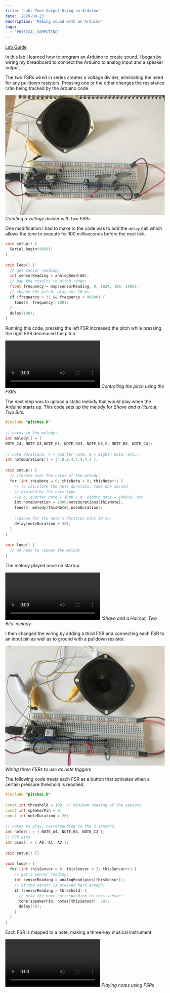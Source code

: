 ```yaml
---
title: 'Lab: Tone Output Using an Arduino'
date: '2020-09-23'
description: 'Making sound with an Arduino'
tags:
  - 'PHYSICAL_COMPUTING'
---
```


[Lab Guide](https://itp.nyu.edu/physcomp/labs/labs-arduino-digital-and-analog/tone-output-using-an-arduino/)

In this lab I learned how to program an Arduino to create sound. I began by wiring my breadboard to connect the Arduino to analog input and a speaker output.

The two FSRs wired in series creates a voltage divider, eliminating the need for any pulldown resistors. Pressing one or the other changes the resistance ratio being tracked by the Arduino code.

![Creating a voltage divider with two FSRs](IMG_6348.jpeg)
_Creating a voltage divider with two FSRs_

One modification I had to make to the code was to add the `delay` call which allows the tone to execute for 100 milliseconds before the next tick.

```cpp
void setup() {
  Serial.begin(9600);
}

void loop() {
  // get sensor reading:
  int sensorReading = analogRead(A0);
  // map the results to pitch range:
  float frequency = map(sensorReading, 0, 1024, 100, 1000);
  // change the pitch, play for 10 ms:
  if (frequency > 31 && frequency < 40000) {
    tone(8, frequency, 100);
  }
  delay(100);
}
```

<p></p>

Running this code, pressing the left FSR increased the pitch while pressing the right FSR decreased the pitch.

<p>
<video controls name="Controlling the pitch using the FSRs" src="IMG_6352.mov"></video>
<em>Controlling the pitch using the FSRs</em>
</p>

The next step was to upload a static melody that would play when the Arduino starts up. This code sets up the melody for _Shave and a Haircut, Two Bits_.

```cpp
#include "pitches.h"
 
// notes in the melody:
int melody[] = {
NOTE_C4, NOTE_G3,NOTE_G3, NOTE_GS3, NOTE_G3,0, NOTE_B3, NOTE_C4};
 
// note durations: 4 = quarter note, 8 = eighth note, etc.:
int noteDurations[] = {4,8,8,4,4,4,4,4 };

void setup() {
  // iterate over the notes of the melody:
  for (int thisNote = 0; thisNote < 8; thisNote++) {
    // to calculate the note duration, take one second
    // divided by the note type.
    //e.g. quarter note = 1000 / 4, eighth note = 1000/8, etc.
    int noteDuration = 1000/noteDurations[thisNote];
    tone(8, melody[thisNote],noteDuration);
 
    //pause for the note's duration plus 30 ms:
    delay(noteDuration + 30);
  }
}
 
void loop() {
  // no need to repeat the melody.
}
```

<p></p>

The melody played once on startup.

<p>
<video controls name="'Shave and a Haircut, Two Bits' melody" src="IMG_6353.mov"></video>
<em>'Shave and a Haircut, Two Bits' melody</em>
</p>

I then changed the wiring by adding a third FSR and connecting each FSR to an input pin as well as to ground with a pulldown resistor.

![Wiring three FSRs to use as note triggers](IMG_6355.jpeg)
_Wiring three FSRs to use as note triggers_

The following code treats each FSR as a button that activates when a certain pressure threshold is reached.

```cpp
#include "pitches.h"

const int threshold = 100; // minimum reading of the sensors
const int speakerPin = 8;
const int noteDuration = 20;

// notes to play, corresponding to the 3 sensors:
int notes[] = { NOTE_A4, NOTE_B4, NOTE_C3 };
// FSR pins
int pins[] = { A0, A1, A2 };

void setup() {}

void loop() {
  for (int thisSensor = 0; thisSensor < 3; thisSensor++) {
    // get a sensor reading:
    int sensorReading = analogRead(pins[thisSensor]);
    // if the sensor is pressed hard enough:
    if (sensorReading > threshold) {
      // play the note corresponding to this sensor:
      tone(speakerPin, notes[thisSensor], 50);
      delay(50);
    }
  }
}
```

<p></p>

Each FSR is mapped to a note, making a three-key musical instrument.

<p>
<video controls name="Playing notes using FSRs" src="IMG_6354.mov"></video>
<em>Playing notes using FSRs</em>
</p>
